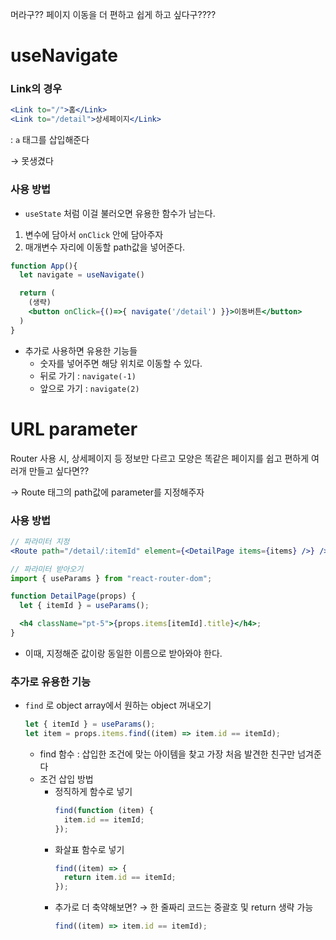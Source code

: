 머라구?? 페이지 이동을 더 편하고 쉽게 하고 싶다구????

# useNavigate

### Link의 경우

```jsx
<Link to="/">홈</Link>
<Link to="/detail">상세페이지</Link>
```

: `a` 태그를 삽입해준다

→ 못생겼다

### 사용 방법

- `useState` 처럼 이걸 불러오면 유용한 함수가 남는다.

1. 변수에 담아서 `onClick` 안에 담아주자
2. 매개변수 자리에 이동할 path값을 넣어준다.

```jsx
function App(){
  let navigate = useNavigate()

  return (
    (생략)
    <button onClick={()=>{ navigate('/detail') }}>이동버튼</button>
  )
}
```

- 추가로 사용하면 유용한 기능들
  - 숫자를 넣어주면 해당 위치로 이동할 수 있다.
  - 뒤로 가기 : `navigate(-1)`
  - 앞으로 가기 : `navigate(2)`

# URL parameter

Router 사용 시, 상세페이지 등 정보만 다르고 모양은 똑같은 페이지를 쉽고 편하게 여러개 만들고 싶다면??

→ Route 태그의 path값에 parameter를 지정해주자

### 사용 방법

```jsx
// 파라미터 지정
<Route path="/detail/:itemId" element={<DetailPage items={items} />} />;

// 파라미터 받아오기
import { useParams } from "react-router-dom";

function DetailPage(props) {
  let { itemId } = useParams();

  <h4 className="pt-5">{props.items[itemId].title}</h4>;
}
```

- 이때, 지정해준 값이랑 동일한 이름으로 받아와야 한다.

### 추가로 유용한 기능

- `find` 로 object array에서 원하는 object 꺼내오기
  ```jsx
  let { itemId } = useParams();
  let item = props.items.find((item) => item.id == itemId);
  ```
  - find 함수 : 삽입한 조건에 맞는 아이템을 찾고 가장 처음 발견한 친구만 넘겨준다
  - 조건 삽입 방법
    - 정직하게 함수로 넣기
      ```jsx
      find(function (item) {
        item.id == itemId;
      });
      ```
    - 화살표 함수로 넣기
      ```jsx
      find((item) => {
        return item.id == itemId;
      });
      ```
    - 추가로 더 축약해보면?
      → 한 줄짜리 코드는 중괄호 및 return 생략 가능
      ```jsx
      find((item) => item.id == itemId);
      ```
